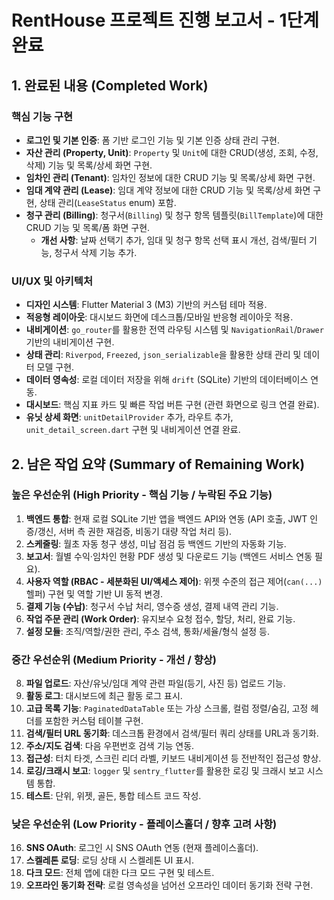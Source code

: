 # RentHouse 프로젝트 진행 보고서 - 1단계 완료

## 1. 완료된 내용 (Completed Work)

### 핵심 기능 구현
*   **로그인 및 기본 인증**: 폼 기반 로그인 기능 및 기본 인증 상태 관리 구현.
*   **자산 관리 (Property, Unit)**: `Property` 및 `Unit`에 대한 CRUD(생성, 조회, 수정, 삭제) 기능 및 목록/상세 화면 구현.
*   **임차인 관리 (Tenant)**: 임차인 정보에 대한 CRUD 기능 및 목록/상세 화면 구현.
*   **임대 계약 관리 (Lease)**: 임대 계약 정보에 대한 CRUD 기능 및 목록/상세 화면 구현, 상태 관리(`LeaseStatus` enum) 포함.
*   **청구 관리 (Billing)**: 청구서(`Billing`) 및 청구 항목 템플릿(`BillTemplate`)에 대한 CRUD 기능 및 목록/폼 화면 구현.
    *   **개선 사항**: 날짜 선택기 추가, 임대 및 청구 항목 선택 표시 개선, 검색/필터 기능, 청구서 삭제 기능 추가.

### UI/UX 및 아키텍처
*   **디자인 시스템**: Flutter Material 3 (M3) 기반의 커스텀 테마 적용.
*   **적응형 레이아웃**: 대시보드 화면에 데스크톱/모바일 반응형 레이아웃 적용.
*   **내비게이션**: `go_router`를 활용한 전역 라우팅 시스템 및 `NavigationRail`/`Drawer` 기반의 내비게이션 구현.
*   **상태 관리**: `Riverpod`, `Freezed`, `json_serializable`을 활용한 상태 관리 및 데이터 모델 구현.
*   **데이터 영속성**: 로컬 데이터 저장을 위해 `drift` (SQLite) 기반의 데이터베이스 연동.
*   **대시보드**: 핵심 지표 카드 및 빠른 작업 버튼 구현 (관련 화면으로 링크 연결 완료).
*   **유닛 상세 화면**: `unitDetailProvider` 추가, 라우트 추가, `unit_detail_screen.dart` 구현 및 내비게이션 연결 완료.

## 2. 남은 작업 요약 (Summary of Remaining Work)

### 높은 우선순위 (High Priority - 핵심 기능 / 누락된 주요 기능)
1.  **백엔드 통합**: 현재 로컬 SQLite 기반 앱을 백엔드 API와 연동 (API 호출, JWT 인증/갱신, 서버 측 권한 재검증, 비동기 대량 작업 처리 등).
2.  **스케줄링**: 월초 자동 청구 생성, 미납 점검 등 백엔드 기반의 자동화 기능.
3.  **보고서**: 월별 수익·임차인 현황 PDF 생성 및 다운로드 기능 (백엔드 서비스 연동 필요).
4.  **사용자 역할 (RBAC - 세분화된 UI/액세스 제어)**: 위젯 수준의 접근 제어(`can(...)` 헬퍼) 구현 및 역할 기반 UI 동적 변경.
5.  **결제 기능 (수납)**: 청구서 수납 처리, 영수증 생성, 결제 내역 관리 기능.
6.  **작업 주문 관리 (Work Order)**: 유지보수 요청 접수, 할당, 처리, 완료 기능.
7.  **설정 모듈**: 조직/역할/권한 관리, 주소 검색, 통화/세율/형식 설정 등.

### 중간 우선순위 (Medium Priority - 개선 / 향상)
8.  **파일 업로드**: 자산/유닛/임대 계약 관련 파일(등기, 사진 등) 업로드 기능.
9.  **활동 로그**: 대시보드에 최근 활동 로그 표시.
10. **고급 목록 기능**: `PaginatedDataTable` 또는 가상 스크롤, 컬럼 정렬/숨김, 고정 헤더를 포함한 커스텀 테이블 구현.
11. **검색/필터 URL 동기화**: 데스크톱 환경에서 검색/필터 쿼리 상태를 URL과 동기화.
12. **주소/지도 검색**: 다음 우편번호 검색 기능 연동.
13. **접근성**: 터치 타겟, 스크린 리더 라벨, 키보드 내비게이션 등 전반적인 접근성 향상.
14. **로깅/크래시 보고**: `logger` 및 `sentry_flutter`를 활용한 로깅 및 크래시 보고 시스템 통합.
15. **테스트**: 단위, 위젯, 골든, 통합 테스트 코드 작성.

### 낮은 우선순위 (Low Priority - 플레이스홀더 / 향후 고려 사항)
16. **SNS OAuth**: 로그인 시 SNS OAuth 연동 (현재 플레이스홀더).
17. **스켈레톤 로딩**: 로딩 상태 시 스켈레톤 UI 표시.
18. **다크 모드**: 전체 앱에 대한 다크 모드 구현 및 테스트.
19. **오프라인 동기화 전략**: 로컬 영속성을 넘어선 오프라인 데이터 동기화 전략 구현.
